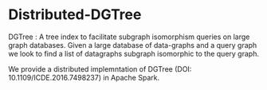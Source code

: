 # Distributed-DGTree
DGTree : A tree index to facilitate subgraph isomorphism queries on large graph databases. Given a large database of data-graphs and a query graph we look to find a list of datagraphs subgraph isomorphic to the query graph.

We provide a distributed implemntation of DGTree (DOI: 10.1109/ICDE.2016.7498237) in Apache Spark.
